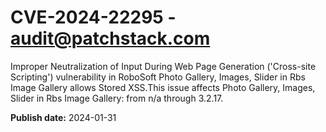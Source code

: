 # CVE-2024-22295 - audit@patchstack.com

Improper Neutralization of Input During Web Page Generation ('Cross-site Scripting') vulnerability in RoboSoft Photo Gallery, Images, Slider in Rbs Image Gallery allows Stored XSS.This issue affects Photo Gallery, Images, Slider in Rbs Image Gallery: from n/a through 3.2.17.



**Publish date:** 2024-01-31
